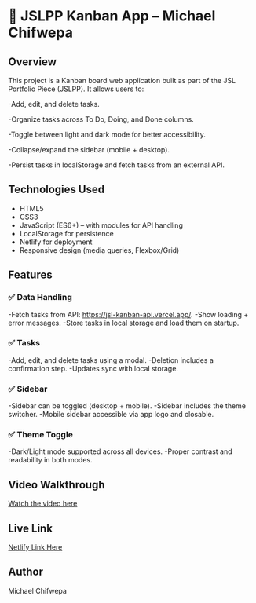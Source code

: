 # 📌 JSLPP Kanban App – Michael Chifwepa

## Overview
This project is a Kanban board web application built as part of the JSL Portfolio Piece (JSLPP).
It allows users to:

-Add, edit, and delete tasks.

-Organize tasks across To Do, Doing, and Done columns.

-Toggle between light and dark mode for better accessibility.

-Collapse/expand the sidebar (mobile + desktop).

-Persist tasks in localStorage and fetch tasks from an external API.


## Technologies Used
- HTML5
- CSS3
- JavaScript (ES6+) – with modules for API handling
- LocalStorage for persistence
- Netlify for deployment
- Responsive design (media queries, Flexbox/Grid)

## Features
### ✅ Data Handling

-Fetch tasks from API: https://jsl-kanban-api.vercel.app/.
-Show loading + error messages.
-Store tasks in local storage and load them on startup.

### ✅ Tasks

-Add, edit, and delete tasks using a modal.
-Deletion includes a confirmation step.
-Updates sync with local storage.

### ✅ Sidebar

-Sidebar can be toggled (desktop + mobile).
-Sidebar includes the theme switcher.
-Mobile sidebar accessible via app logo and closable.

### ✅ Theme Toggle

-Dark/Light mode supported across all devices.
-Proper contrast and readability in both modes.
## Video Walkthrough
[Watch the video here]([Link](https://drive.google.com/file/d/1HtqG-zDCRPOE9WsZiZlEyQgDW_HoK9Fa/view?usp=sharing&t=2))
## Live Link
[Netlify Link Here](Link)


## Author
Michael Chifwepa 

